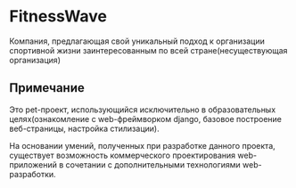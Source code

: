 # FitnessWave
Компания, предлагающая свой уникальный подход к организации спортивной жизни заинтересованным по всей стране(несуществующая организация)
## Примечание
Это pet-проект, использующийся исключительно в образовательных целях(ознакомление с web-фреймворком django, базовое построение веб-страницы, настройка стилизации).

На основании умений, полученных при разработке данного проекта, существует возможность коммерческого проектирования web-приложений в сочетании с дополнительными технологиями web-разработки.
